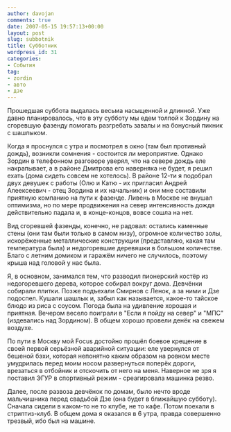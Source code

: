 ```yaml
---
author: davojan
comments: true
date: 2007-05-15 19:57:13+00:00
layout: post
slug: subbotnik
title: Субботник
wordpress_id: 31
categories:
- События
tag:
- zordin
- авто
- дзе
---
```


Прошедшая суббота выдалась весьма насыщенной и длинной. Уже давно планировалось, что в эту субботу мы едем толпой к Зордину на сгоревшую фазенду помогать разгребать завалы и на бонусный пикник с шашлыком.

Когда я проснулся с утра и посмотрел в окно (там был противный дождь), возникли сомнения - состоится ли мероприятие. Однако Зордин в телефонном разговоре уверял, что на севере дождь еле накрапывает, а в районе Дмитрова его наверняка не будет, я решил ехать (дома сидеть совсем не хотелось). В районе 12-ти я подобрал двух девушек с работы (Олю и Катю - их пригласил Андрей Алеексеевич - отец Зордина и их начальник) и они мне составили приятную компанию на пути к фазенде. Ливень в Москве не внушал оптимизма, но по мере продвижения на север интенсивность дождя действительно падала и, в конце-концов, вовсе сошла на нет.

Вид сгоревшей фазенды, конечно, не радовал: остались каменные стены (они там были только в самом низу), огромное количество золы, искорёженные металлические конструкции (представляю, какая там температура была) и недогоревшие деревяшки в большом количестве. Благо с летним домиком и гаражём ничего не случилось, поэтому крыша над головой у нас была.

Я, в основном, занимался тем, что разводил пионерский костёр из недогоревшего дерева, которое собирал вокруг дома. Девчёнки собирали плитки. Позже подъехали Смирнов с Ленок, а за ними и Дзе подоспел. Кушали шашлык и, забыл как называется, какое-то тайское блюдо из риса с соусом. Погода была на удивление хорошая и приятная. Вечером весело поиграли в "Если я пойду на север" и "МПС" (издевались над Зордином). В общем хорошо провели денёк на свежем воздухе.

По пути в Москву мой Focus достойно прошёл боевое крещение в своей первой серьёзной аварийной ситуации: еле увернулся от бешеной бэхи, которая непонятно каким образом на ровном месте умудрилась перед моим носом развернуться поперёк дороги, врезаться в отбойник и отскочить от него на меня. Наверное не зря я поставил ЭГУР в спортивный режим - среагировала машинка резво.

Далее, после развоза девчёнок по домам, было  нечто вроде мальчишника перед свадьбой Дзе (она будет в ближайшую субботу). Сначала сидели в каком-то не то клубе, не то кафе. Потом поехали в стриптиз-клуб. В общем дома я оказался в 6 утра, правда совершенно трезвый, ибо был на машине.

